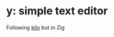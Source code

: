 # y: simple text editor

Following [kilo](https://viewsourcecode.org/snaptoken/kilo/index.html) but in Zig
